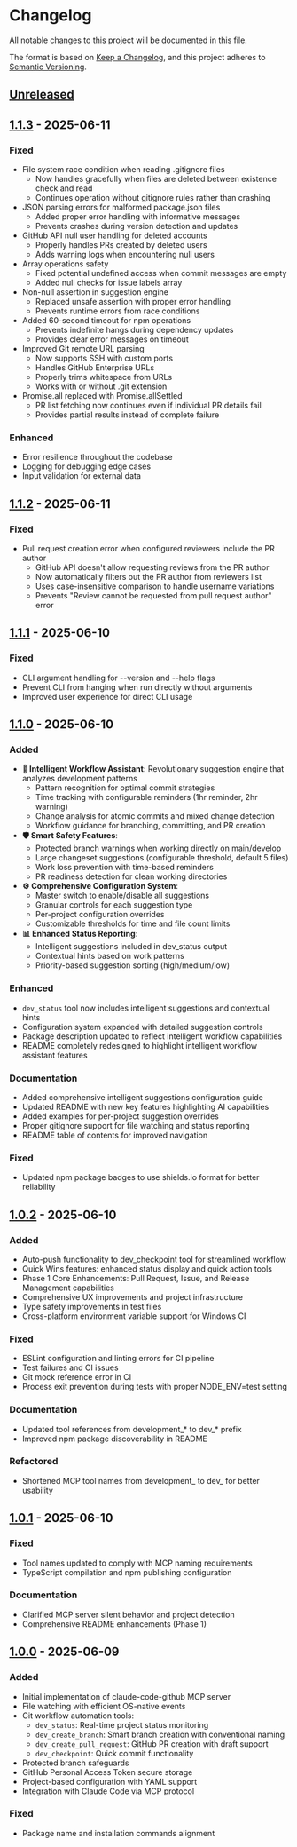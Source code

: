 # Changelog

All notable changes to this project will be documented in this file.

The format is based on [Keep a Changelog](https://keepachangelog.com/en/1.1.0/),
and this project adheres to [Semantic Versioning](https://semver.org/spec/v2.0.0.html).

## [Unreleased]

## [1.1.3] - 2025-06-11

### Fixed
- File system race condition when reading .gitignore files
  - Now handles gracefully when files are deleted between existence check and read
  - Continues operation without gitignore rules rather than crashing
- JSON parsing errors for malformed package.json files
  - Added proper error handling with informative messages
  - Prevents crashes during version detection and updates
- GitHub API null user handling for deleted accounts
  - Properly handles PRs created by deleted users
  - Adds warning logs when encountering null users
- Array operations safety
  - Fixed potential undefined access when commit messages are empty
  - Added null checks for issue labels array
- Non-null assertion in suggestion engine
  - Replaced unsafe assertion with proper error handling
  - Prevents runtime errors from race conditions
- Added 60-second timeout for npm operations
  - Prevents indefinite hangs during dependency updates
  - Provides clear error messages on timeout
- Improved Git remote URL parsing
  - Now supports SSH with custom ports
  - Handles GitHub Enterprise URLs
  - Properly trims whitespace from URLs
  - Works with or without .git extension
- Promise.all replaced with Promise.allSettled
  - PR list fetching now continues even if individual PR details fail
  - Provides partial results instead of complete failure

### Enhanced
- Error resilience throughout the codebase
- Logging for debugging edge cases
- Input validation for external data

## [1.1.2] - 2025-06-11

### Fixed
- Pull request creation error when configured reviewers include the PR author
  - GitHub API doesn't allow requesting reviews from the PR author
  - Now automatically filters out the PR author from reviewers list
  - Uses case-insensitive comparison to handle username variations
  - Prevents "Review cannot be requested from pull request author" error

## [1.1.1] - 2025-06-10

### Fixed
- CLI argument handling for --version and --help flags
- Prevent CLI from hanging when run directly without arguments
- Improved user experience for direct CLI usage

## [1.1.0] - 2025-06-10

### Added
- **🧠 Intelligent Workflow Assistant**: Revolutionary suggestion engine that analyzes development patterns
  - Pattern recognition for optimal commit strategies
  - Time tracking with configurable reminders (1hr reminder, 2hr warning)
  - Change analysis for atomic commits and mixed change detection
  - Workflow guidance for branching, committing, and PR creation
- **🛡️ Smart Safety Features**: 
  - Protected branch warnings when working directly on main/develop
  - Large changeset suggestions (configurable threshold, default 5 files)
  - Work loss prevention with time-based reminders
  - PR readiness detection for clean working directories
- **⚙️ Comprehensive Configuration System**:
  - Master switch to enable/disable all suggestions
  - Granular controls for each suggestion type
  - Per-project configuration overrides
  - Customizable thresholds for time and file count limits
- **📊 Enhanced Status Reporting**: 
  - Intelligent suggestions included in dev_status output
  - Contextual hints based on work patterns
  - Priority-based suggestion sorting (high/medium/low)

### Enhanced
- `dev_status` tool now includes intelligent suggestions and contextual hints
- Configuration system expanded with detailed suggestion controls
- Package description updated to reflect intelligent workflow capabilities
- README completely redesigned to highlight intelligent workflow assistant features

### Documentation  
- Added comprehensive intelligent suggestions configuration guide
- Updated README with new key features highlighting AI capabilities
- Added examples for per-project suggestion overrides
- Proper gitignore support for file watching and status reporting
- README table of contents for improved navigation

### Fixed
- Updated npm package badges to use shields.io format for better reliability

## [1.0.2] - 2025-06-10

### Added
- Auto-push functionality to dev_checkpoint tool for streamlined workflow
- Quick Wins features: enhanced status display and quick action tools
- Phase 1 Core Enhancements: Pull Request, Issue, and Release Management capabilities
- Comprehensive UX improvements and project infrastructure
- Type safety improvements in test files
- Cross-platform environment variable support for Windows CI

### Fixed
- ESLint configuration and linting errors for CI pipeline
- Test failures and CI issues
- Git mock reference error in CI
- Process exit prevention during tests with proper NODE_ENV=test setting

### Documentation
- Updated tool references from development_* to dev_* prefix
- Improved npm package discoverability in README

### Refactored
- Shortened MCP tool names from development_ to dev_ for better usability

## [1.0.1] - 2025-06-10

### Fixed
- Tool names updated to comply with MCP naming requirements
- TypeScript compilation and npm publishing configuration

### Documentation
- Clarified MCP server silent behavior and project detection
- Comprehensive README enhancements (Phase 1)

## [1.0.0] - 2025-06-09

### Added
- Initial implementation of claude-code-github MCP server
- File watching with efficient OS-native events
- Git workflow automation tools:
  - `dev_status`: Real-time project status monitoring
  - `dev_create_branch`: Smart branch creation with conventional naming
  - `dev_create_pull_request`: GitHub PR creation with draft support
  - `dev_checkpoint`: Quick commit functionality
- Protected branch safeguards
- GitHub Personal Access Token secure storage
- Project-based configuration with YAML support
- Integration with Claude Code via MCP protocol

### Fixed
- Package name and installation commands alignment

[Unreleased]: https://github.com/jdrhyne/claude-code-github/compare/v1.1.3...HEAD
[1.1.3]: https://github.com/jdrhyne/claude-code-github/compare/v1.1.2...v1.1.3
[1.1.2]: https://github.com/jdrhyne/claude-code-github/compare/v1.1.1...v1.1.2
[1.1.1]: https://github.com/jdrhyne/claude-code-github/compare/v1.1.0...v1.1.1
[1.1.0]: https://github.com/jdrhyne/claude-code-github/compare/v1.0.2...v1.1.0
[1.0.2]: https://github.com/jdrhyne/claude-code-github/compare/v1.0.1...v1.0.2
[1.0.1]: https://github.com/jdrhyne/claude-code-github/compare/v1.0.0...v1.0.1
[1.0.0]: https://github.com/jdrhyne/claude-code-github/releases/tag/v1.0.0